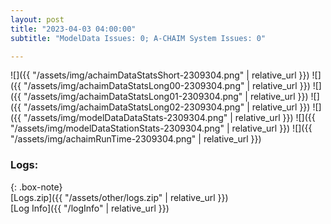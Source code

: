 ```yaml
---
layout: post
title: "2023-04-03 04:00:00"
subtitle: "ModelData Issues: 0; A-CHAIM System Issues: 0"

---
```


![]({{ "/assets/img/achaimDataStatsShort-2309304.png" | relative_url }})
![]({{ "/assets/img/achaimDataStatsLong00-2309304.png" | relative_url }})
![]({{ "/assets/img/achaimDataStatsLong01-2309304.png" | relative_url }})
![]({{ "/assets/img/achaimDataStatsLong02-2309304.png" | relative_url }})
![]({{ "/assets/img/modelDataDataStats-2309304.png" | relative_url }})
![]({{ "/assets/img/modelDataStationStats-2309304.png" | relative_url }})
![]({{ "/assets/img/achaimRunTime-2309304.png" | relative_url }})





### Logs:  
  
{: .box-note}  
[Logs.zip]({{ "/assets/other/logs.zip" | relative_url }})  
[Log Info]({{ "/logInfo" | relative_url }})  
